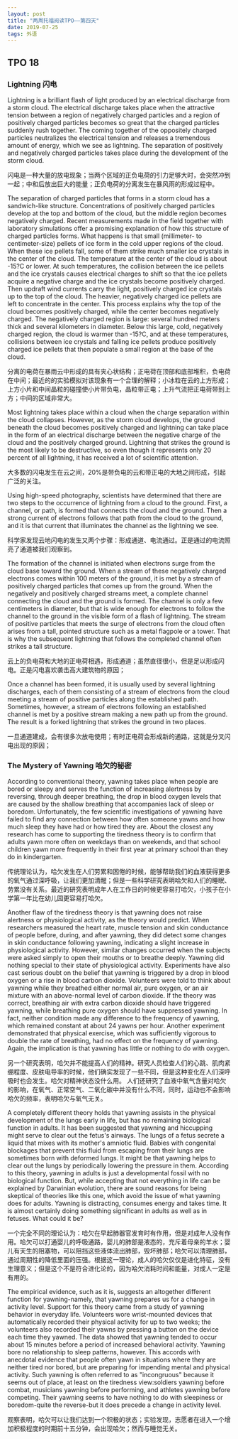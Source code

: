 ```yaml
---
layout: post
title: "两周托福阅读TPO——第四天"
date: 2019-07-25
tags: 外语   
---
```


## **TPO 18**

### Lightning 闪电

Lightning is a brilliant flash of light produced by an electrical discharge from a storm cloud. The electrical discharge takes place when the attractive tension between a region of negatively charged particles and a region of positively charged particles becomes so great that the charged particles suddenly rush together. The coming together of the oppositely charged particles neutralizes the electrical tension and releases a tremendous amount of energy, which we see as lightning. The separation of positively and negatively charged particles takes place during the development of the storm cloud.

闪电是一种大量的放电现象；当两个区域的正负电荷的引力足够大时，会突然冲到一起；中和后放出巨大的能量；正负电荷的分离发生在暴风雨的形成过程中。

The separation of charged particles that forms in a storm cloud has a sandwich-like structure. Concentrations of positively charged particles develop at the top and bottom of the cloud, but the middle region becomes negatively charged. Recent measurements made in the field together with laboratory simulations offer a promising explanation of how this structure of charged particles forms. What happens is that small (millimeter- to centimeter-size) pellets of ice form in the cold upper regions of the cloud. When these ice pellets fall, some of them strike much smaller ice crystals in the center of the cloud. The temperature at the center of the cloud is about -15?C or lower. At such temperatures, the collision between the ice pellets and the ice crystals causes electrical charges to shift so that the ice pellets acquire a negative charge and the ice crystals become positively charged. Then updraft wind currents carry the light, positively charged ice crystals up to the top of the cloud. The heavier, negatively charged ice pellets are left to concentrate in the center. This process explains why the top of the cloud becomes positively charged, while the center becomes negatively charged. The negatively charged region is large: several hundred meters thick and several kilometers in diameter. Below this large, cold, negatively charged region, the cloud is warmer than -15?C, and at these temperatures, collisions between ice crystals and falling ice pellets produce positively charged ice pellets that then populate a small region at the base of the cloud.

分离的电荷在暴雨云中形成的具有夹心状结构；正电荷在顶部和底部堆积，负电荷在中间；最近的的实验模拟对该现象有一个合理的解释；小冰粒在云的上方形成；上方小片和中间晶粒的碰撞使小片带负电，晶粒带正电；上升气流把正电荷带到上方；中间的区域非常大。

Most lightning takes place within a cloud when the charge separation within the cloud collapses. However, as the storm cloud develops, the ground beneath the cloud becomes positively charged and lightning can take place in the form of an electrical discharge between the negative charge of the cloud and the positively charged ground. Lightning that strikes the ground is the most likely to be destructive, so even though it represents only 20 percent of all lightning, it has received a lot of scientific attention.

大多数的闪电发生在云之间，20%是带负电的云和带正电的大地之间形成，引起广泛的关注。

Using high-speed photography, scientists have determined that there are two steps to the occurrence of lightning from a cloud to the ground. First, a channel, or path, is formed that connects the cloud and the ground. Then a strong current of electrons follows that path from the cloud to the ground, and it is that current that illuminates the channel as the lightning we see.

科学家发现云地闪电的发生又两个步骤：形成通道、电流通过。正是通过的电流照亮了通道被我们观察到。

The formation of the channel is initiated when electrons surge from the cloud base toward the ground. When a stream of these negatively charged electrons comes within 100 meters of the ground, it is met by a stream of positively charged particles that comes up from the ground. When the negatively and positively charged streams meet, a complete channel connecting the cloud and the ground is formed. The channel is only a few centimeters in diameter, but that is wide enough for electrons to follow the channel to the ground in the visible form of a flash of lightning. The stream of positive particles that meets the surge of electrons from the cloud often arises from a tall, pointed structure such as a metal flagpole or a tower. That is why the subsequent lightning that follows the completed channel often strikes a tall structure. 

云上的负电荷和大地的正电荷相遇，形成通道；虽然直径很小，但是足以形成闪电。正是闪电喜欢袭击高大建筑物的原因；

Once a channel has been formed, it is usually used by several lightning discharges, each of them consisting of a stream of electrons from the cloud meeting a stream of positive particles along the established path. Sometimes, however, a stream of electrons following an established channel is met by a positive stream making a new path up from the ground. The result is a forked lightning that strikes the ground in two places.

一旦通道建成，会有很多次放电使用；有时正电荷会形成新的通路，这就是分叉闪电出现的原因；


### The Mystery of Yawning 哈欠的秘密

According to conventional theory, yawning takes place when people are bored or sleepy and serves the function of increasing alertness by reversing, through deeper breathing, the drop in blood oxygen levels that are caused by the shallow breathing that accompanies lack of sleep or boredom. Unfortunately, the few scientific investigations of yawning have failed to find any connection between how often someone yawns and how much sleep they have had or how tired they are. About the closest any research has come to supporting the tiredness theory is to confirm that adults yawn more often on weekdays than on weekends, and that school children yawn more frequently in their first year at primary school than they do in kindergarten.

传统理论认为，哈欠发生在人们劳累和困倦的时候，能够帮助我们的血液获得更多的氧气通过深呼吸，让我们更加清醒；但是一些科学研究表明哈欠和人们的睡眠、劳累没有关系。最近的研究表明成年人在工作日的时候更容易打哈欠，小孩子在小学第一年比在幼儿园更容易打哈欠。

Another flaw of the tiredness theory is that yawning does not raise alertness or physiological activity, as the theory would predict. When researchers measured the heart rate, muscle tension and skin conductance of people before, during, and after yawning, they did detect some changes in skin conductance following yawning, indicating a slight increase in physiological activity. However, similar changes occurred when the subjects were asked simply to open their mouths or to breathe deeply. Yawning did nothing special to their state of physiological activity. Experiments have also cast serious doubt on the belief that yawning is triggered by a drop in blood oxygen or a rise in blood carbon dioxide. Volunteers were told to think about yawning while they breathed either normal air, pure oxygen, or an air mixture with an above-normal level of carbon dioxide. If the theory was correct, breathing air with extra carbon dioxide should have triggered yawning, while breathing pure oxygen should have suppressed yawning. In fact, neither condition made any difference to the frequency of yawning, which remained constant at about 24 yawns per hour. Another experiment demonstrated that physical exercise, which was sufficiently vigorous to double the rate of breathing, had no effect on the frequency of yawning. Again, the implication is that yawning has little or nothing to do with oxygen.

另一个研究表明，哈欠并不能提高人们的精神。研究人员检查人们的心跳、肌肉紧绷程度、皮肤电导率的时候，他们确实发现了一些不同，但是这种变化在人们深呼吸时也会发生。哈欠对精神状态没什么用。
人们还研究了血液中氧气含量对哈欠的影响，在氧气、正常空气、二氧化碳中并没有什么不同，同时，运动也不会影响哈欠的频率，表明哈欠与氧气无关。

A completely different theory holds that yawning assists in the physical development of the lungs early in life, but has no remaining biological function in adults. It has been suggested that yawning and hiccupping might serve to clear out the fetus's airways. The lungs of a fetus secrete a liquid that mixes with its mother's amniotic fluid. Babies with congenital blockages that prevent this fluid from escaping from their lungs are sometimes born with deformed lungs. It might be that yawning helps to clear out the lungs by periodically lowering the pressure in them. According to this theory, yawning in adults is just a developmental fossil with no biological function. But, while accepting that not everything in life can be explained by Darwinian evolution, there are sound reasons for being skeptical of theories like this one, which avoid the issue of what yawning does for adults. Yawning is distracting, consumes energy and takes time. It is almost certainly doing something significant in adults as well as in fetuses. What could it be?

一个完全不同的理论认为：哈欠在早起肺器官发育时有作用，但是对成年人没有作用。哈欠可以打通婴儿的呼吸通路，婴儿的肺部是液态的，充斥着母亲的羊水；婴儿有天生的阻塞物，可以阻挡这些液体流出肺部，毁坏肺部；哈欠可以清理肺部，通过周期性的降低里面的压强。根据这一理论，成人的哈欠仅仅是进化特征，没有生理意义；但是这个不是符合进化论的，因为哈欠消耗时间和能量，对成人一定是有用的。

The empirical evidence, such as it is, suggests an altogether different function for yawning-namely, that yawning prepares us for a change in activity level. Support for this theory came from a study of yawning behavior in everyday life. Volunteers wore wrist-mounted devices that automatically recorded their physical activity for up to two weeks; the volunteers also recorded their yawns by pressing a button on the device each time they yawned. The data showed that yawning tended to occur about 15 minutes before a period of increased behavioral activity. Yawning bore no relationship to sleep patterns, however. This accords with anecdotal evidence that people often yawn in situations where they are neither tired nor bored, but are preparing for impending mental and physical activity. Such yawning is often referred to as "incongruous" because it seems out of place, at least on the tiredness view:soldiers yawning before combat, musicians yawning before performing, and athletes yawning before competing. Their yawning seems to have nothing to do with sleepiness or boredom-quite the reverse-but it does precede a change in activity level.

观察表明，哈欠可以让我们达到一个积极的状态；实验发现，志愿者在进入一个增加积极程度的时期前十五分钟，会出现哈欠；然而与睡觉无关。